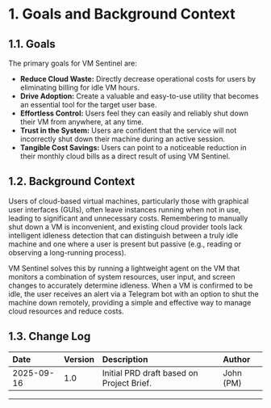 # 1. Goals and Background Context

## 1.1. Goals

The primary goals for VM Sentinel are:
*   **Reduce Cloud Waste:** Directly decrease operational costs for users by eliminating billing for idle VM hours.
*   **Drive Adoption:** Create a valuable and easy-to-use utility that becomes an essential tool for the target user base.
*   **Effortless Control:** Users feel they can easily and reliably shut down their VM from anywhere, at any time.
*   **Trust in the System:** Users are confident that the service will not incorrectly shut down their machine during an active session.
*   **Tangible Cost Savings:** Users can point to a noticeable reduction in their monthly cloud bills as a direct result of using VM Sentinel.

## 1.2. Background Context

Users of cloud-based virtual machines, particularly those with graphical user interfaces (GUIs), often leave instances running when not in use, leading to significant and unnecessary costs. Remembering to manually shut down a VM is inconvenient, and existing cloud provider tools lack intelligent idleness detection that can distinguish between a truly idle machine and one where a user is present but passive (e.g., reading or observing a long-running process).

VM Sentinel solves this by running a lightweight agent on the VM that monitors a combination of system resources, user input, and screen changes to accurately determine idleness. When a VM is confirmed to be idle, the user receives an alert via a Telegram bot with an option to shut the machine down remotely, providing a simple and effective way to manage cloud resources and reduce costs.

## 1.3. Change Log

| Date | Version | Description | Author |
| :--- | :--- | :--- | :--- |
| 2025-09-16 | 1.0 | Initial PRD draft based on Project Brief. | John (PM) |

---